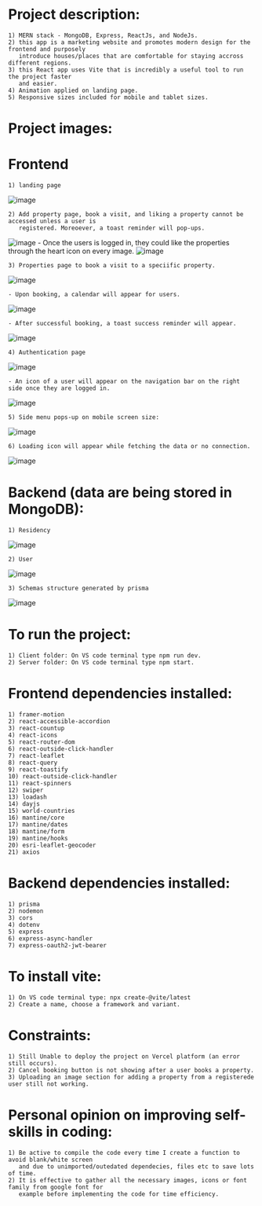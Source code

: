 #   Project description:
    1) MERN stack - MongoDB, Express, ReactJs, and NodeJs.
    2) this app is a marketing website and promotes modern design for the frontend and purposely 
       introduce houses/places that are comfortable for staying accross different regions.
    3) this React app uses Vite that is incredibly a useful tool to run the project faster 
       and easier.
    4) Animation applied on landing page.
    5) Responsive sizes included for mobile and tablet sizes.

#   Project images:

#   Frontend
    1) landing page
![image](https://github.com/kevinandris/MERN_Real_Estate_App/assets/102328858/be93d2dd-893e-4e7e-802c-d8a68d74dc2d)

    2) Add property page, book a visit, and liking a property cannot be accessed unless a user is 
       registered. Moreoever, a toast reminder will pop-ups.
![image](https://github.com/kevinandris/MERN_Real_Estate_App/assets/102328858/2594e1c0-6f5a-46a4-a01e-c4f53f02cd4d)
      - Once the users is logged in, they could like the properties through the heart icon on every image.
![image](https://github.com/kevinandris/MERN_Real_Estate_App/assets/102328858/7134c6d9-4865-4865-8831-e1ce1dedd4bd)

    3) Properties page to book a visit to a speciific property.
![image](https://github.com/kevinandris/MERN_Real_Estate_App/assets/102328858/451f046a-8985-48c9-a102-6d1679be383a)

    - Upon booking, a calendar will appear for users.
![image](https://github.com/kevinandris/MERN_Real_Estate_App/assets/102328858/901d454b-39fc-4499-a9fb-0523931b4975)

    - After successful booking, a toast success reminder will appear.
![image](https://github.com/kevinandris/MERN_Real_Estate_App/assets/102328858/98ae3831-459a-41be-bf81-15b9b7cc9fcf)

    4) Authentication page
![image](https://github.com/kevinandris/MERN_Real_Estate_App/assets/102328858/87c0a6bb-9b68-4c1a-a3b4-4f97e3c7e427)

    - An icon of a user will appear on the navigation bar on the right side once they are logged in.
![image](https://github.com/kevinandris/MERN_Real_Estate_App/assets/102328858/e3158215-8960-4c9d-9303-1c59427f21dd)

    5) Side menu pops-up on mobile screen size:
![image](https://github.com/kevinandris/MERN_Real_Estate_App/assets/102328858/f7bfe78c-445f-421b-9cbf-18eb3872a79d)

    6) Loading icon will appear while fetching the data or no connection.
![image](https://github.com/kevinandris/MERN_Real_Estate_App/assets/102328858/b99342a3-58fd-4371-b4d0-a17b26727d16)

#   Backend (data are being stored in MongoDB):
    1) Residency
![image](https://github.com/kevinandris/MERN_Real_Estate_App/assets/102328858/c99026db-b631-4724-b5a8-b388eea1aa6b)

    2) User
![image](https://github.com/kevinandris/MERN_Real_Estate_App/assets/102328858/f0bfe944-23f3-4b38-8ce9-11f0a5d4ad1a)

    3) Schemas structure generated by prisma
![image](https://github.com/kevinandris/MERN_Real_Estate_App/assets/102328858/95970a90-e1f7-48e1-9456-0768d50de0a2)


#   To run the project:
    1) Client folder: On VS code terminal type npm run dev.
    2) Server folder: On VS code terminal type npm start.

#   Frontend dependencies installed:
    1) framer-motion
    2) react-accessible-accordion
    3) react-countup
    4) react-icons
    5) react-router-dom
    6) react-outside-click-handler
    7) react-leaflet
    8) react-query
    9) react-toastify
    10) react-outside-click-handler
    11) react-spinners
    12) swiper
    13) loadash
    14) dayjs
    15) world-countries
    16) mantine/core
    17) mantine/dates
    18) mantine/form
    19) mantine/hooks
    20) esri-leaflet-geocoder
    21) axios

#   Backend dependencies installed:
    1) prisma
    2) nodemon
    3) cors
    4) dotenv
    5) express
    6) express-async-handler
    7) express-oauth2-jwt-bearer
    
#   To install vite:
    1) On VS code terminal type: npx create-@vite/latest
    2) Create a name, choose a framework and variant. 

#   Constraints:
    1) Still Unable to deploy the project on Vercel platform (an error still occurs).
    2) Cancel booking button is not showing after a user books a property.
    3) Uploading an image section for adding a property from a registerede user still not working.

#   Personal opinion on improving self-skills in coding:
    1) Be active to compile the code every time I create a function to avoid blank/white screen
       and due to unimported/outedated dependecies, files etc to save lots of time.
    2) It is effective to gather all the necessary images, icons or font family from google font for 
       example before implementing the code for time efficiency.
